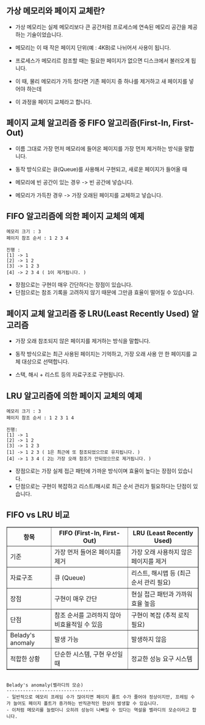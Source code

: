 가상 메모리와 페이지 교체란?
-------------------------------------------
- 가상 메모리는 실제 메모리보다 큰 공간처럼 프로세스에 연속된 메모리 공간을 제공하는 기술이었습니다.
- 메모리는 이 때 작은 페이지 단위(예 : 4KB)로 나뉘어서 사용이 됩니다.
- 프로세스가 메모리르 참조할 때는 필요한 페이지가 없으면 디스크에서 불러오게 됩니다.

- 이 때, 물리 메모리가 가득 찼다면 기존 페이지 중 하나를 제거하고 새 페이지를 넣어야 하는데
- 이 과정을 페이지 교체라고 합니다.

페이지 교체 알고리즘 중 FIFO 알고리즘(First-In, First-Out)
---------------------------------------------------
- 이름 그대로 가장 먼저 메모리에 들어온 페이지를 가장 먼저 제거하는 방식을 말합니다.

- 동작 방식으로는 큐(Queue)를 사용해서 구현되고, 새로운 페이지가 들어올 때
- 메모리에 빈 공간이 있는 경우 -> 빈 공간에 넣습니다.
- 메모리가 가득찬 경우 -> 가장 오래된 페이지를 교체하고 넣습니다.

FIFO 알고리즘에 의한 페이지 교체의 예제
--------------------------------
```
메모리 크기 : 3
페이지 참조 순서 : 1 2 3 4

진행 :
[1] -> 1
[2] -> 1 2
[3] -> 1 2 3
[4] -> 2 3 4 ( 1이 제거됩니다. )
```
- 장점으로는 구현이 매우 간단하다는 장점이 있습니다.
- 단점으로는 참조 기록을 고려하지 않기 때문에 그만큼 효율이 떨어질 수 있습니다.

페이지 교체 알고리즘 중 LRU(Least Recently Used) 알고리즘
----------------------------------------------------
- 가장 오래 참조되지 않은 페이지를 제거하는 방식을 말합니다.

- 동작 방식으로는 최근 사용된 페이지는 기억하고, 가장 오래 사용 안 한 페이지를 교체 대상으로 선택합니다.
- 스택, 해시 + 리스트 등의 자료구조로 구현됩니다.

LRU 알고리즘에 의한 페이지 교체의 예제
---------------------------------
```
메모리 크기 : 3
페이지 참조 순서 : 1 2 3 1 4

진행:
[1] -> 1
[2] -> 1 2
[3] -> 1 2 3
[1] -> 1 2 3 ( 1은 최근에 또 참조되었으므로 유지됩니다. )
[4] -> 1 3 4 ( 2는 가장 오래 참조가 안되었으므로 제거됩니다. )
```

- 장점으로는 가장 실제 접근 패턴에 가까운 방식이며 효율이 높다는 장점이 있습니다.
- 단점으로는 구현이 복잡하고 리스트/해시로 최근 순서 관리가 필요하다는 단점이 있습니다.

FIFO vs LRU 비교
-------------------------------------

<table border="1">
  <thead>
    <tr>
      <th>항목</th>
      <th>FIFO (First-In, First-Out)</th>
      <th>LRU (Least Recently Used)</th>
    </tr>
  </thead>
  <tbody>
    <tr>
      <td>기준</td>
      <td>가장 먼저 들어온 페이지를 제거</td>
      <td>가장 오래 사용하지 않은 페이지를 제거</td>
    </tr>
    <tr>
      <td>자료구조</td>
      <td>큐 (Queue)</td>
      <td>리스트, 해시맵 등 (최근 순서 관리 필요)</td>
    </tr>
    <tr>
      <td>장점</td>
      <td>구현이 매우 간단</td>
      <td>현실 접근 패턴과 가까워 효율 높음</td>
    </tr>
    <tr>
      <td>단점</td>
      <td>참조 순서를 고려하지 않아 비효율적일 수 있음</td>
      <td>구현이 복잡 (추적 로직 필요)</td>
    </tr>
    <tr>
      <td>Belady's anomaly</td>
      <td>발생 가능</td>
      <td>발생하지 않음</td>
    </tr>
    <tr>
      <td>적합한 상황</td>
      <td>단순한 시스템, 구현 우선일 때</td>
      <td>정교한 성능 요구 시스템</td>
    </tr>
  </tbody>
</table>

```

Belady's anomaly(벨라디의 모순)
--------------------------------
- 일반적으로 메모리 프레임 수가 많아지면 페이지 폴트 수가 줄어야 정상이지만, 프레임 수가 늘어도 페이지 폴트가 증가하는 반직관적인 현상이 발생할 수 있습니다.
- 이처럼 메모리를 늘렸더니 오히려 성능이 나빠질 수 있다는 역설을 벨라디의 모순이라고 합니다.

